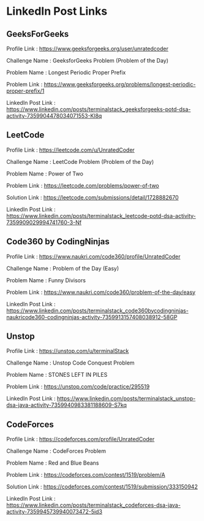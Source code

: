 # LinkedIn Post Links

## GeeksForGeeks

Profile Link : https://www.geeksforgeeks.org/user/unratedcoder

Challenge Name : GeeksforGeeks Problem (Problem of the Day)

Problem Name : Longest Periodic Proper Prefix

Problem Link : https://www.geeksforgeeks.org/problems/longest-periodic-proper-prefix/1

LinkedIn Post Link : https://www.linkedin.com/posts/terminalstack_geeksforgeeks-potd-dsa-activity-7359904478034071553-Kl8q

## LeetCode

Profile Link : https://leetcode.com/u/UnratedCoder

Challenge Name : LeetCode Problem (Problem of the Day)

Problem Name : Power of Two

Problem Link : https://leetcode.com/problems/power-of-two

Solution Link : https://leetcode.com/submissions/detail/1728882670

LinkedIn Post Link : https://www.linkedin.com/posts/terminalstack_leetcode-potd-dsa-activity-7359909029994741760-3-Nf

## Code360 by CodingNinjas

Profile Link : https://www.naukri.com/code360/profile/UnratedCoder

Challenge Name : Problem of the Day (Easy)

Problem Name : Funny Divisors

Problem Link : https://www.naukri.com/code360/problem-of-the-day/easy

LinkedIn Post Link : https://www.linkedin.com/posts/terminalstack_code360bycodingninjas-naukricode360-codingninjas-activity-7359913157408038912-58GP

## Unstop

Profile Link : https://unstop.com/u/terminalStack

Challenge Name : Unstop Code Conquest Problem

Problem Name : STONES LEFT IN PILES

Problem Link : https://unstop.com/code/practice/295519

LinkedIn Post Link : https://www.linkedin.com/posts/terminalstack_unstop-dsa-java-activity-7359940983381188609-S7kq

## CodeForces

Profile Link : https://codeforces.com/profile/UnratedCoder

Challenge Name : CodeForces Problem

Problem Name : Red and Blue Beans

Problem Link : https://codeforces.com/contest/1519/problem/A

Solution Link : https://codeforces.com/contest/1519/submission/333150942

LinkedIn Post Link : https://www.linkedin.com/posts/terminalstack_codeforces-dsa-java-activity-7359945739940073472-5id3
